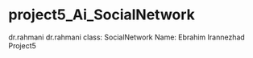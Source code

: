 # project5_Ai_SocialNetwork
dr.rahmani
dr.rahmani class: SocialNetwork Name: Ebrahim Irannezhad Project5
